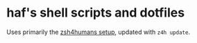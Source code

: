 # haf's shell scripts and dotfiles

Uses primarily the [zsh4humans setup](https://github.com/romkatv/zsh4humans), updated with `z4h update`.
